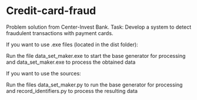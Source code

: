 # Credit-card-fraud

Problem solution from Center-Invest Bank. Task: Develop a system to detect fraudulent transactions with payment cards.

If you want to use .exe files (located in the dist folder):

Run the file data_set_maker.exe to start the base generator for processing and data_set_maker.exe to process the obtained data

If you want to use the sources:

Run the files data_set_maker.py to run the base generator for processing and record_identifiers.py to process the resulting data

